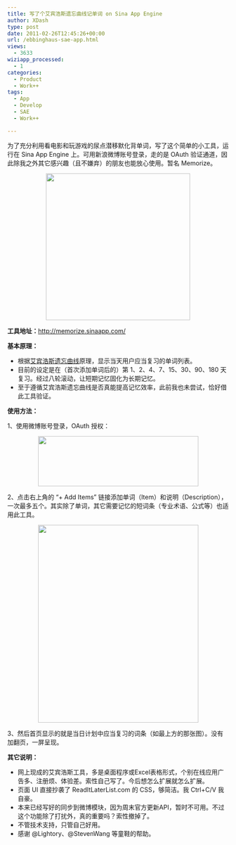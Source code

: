```yaml
---
title: 写了个艾宾浩斯遗忘曲线记单词 on Sina App Engine
author: XDash
type: post
date: 2011-02-26T12:45:26+00:00
url: /ebbinghaus-sae-app.html
views:
  - 3633
wiziapp_processed:
  - 1
categories:
  - Product
  - Work++
tags:
  - App
  - Develop
  - SAE
  - Work++

---
```

为了充分利用看电影和玩游戏的尿点潜移默化背单词，写了这个简单的小工具，运行在 Sina App Engine 上。可用新浪微博账号登录，走的是 OAuth 验证通道，因此除我之外其它感兴趣（且不嫌弃）的朋友也能放心使用。暂名 Memorize。

<p style="text-align: center;">
  <a href="http://www.fanbing.net/wp-content/uploads/2011/02/2011-02-26_201151.png"><img loading="lazy" decoding="async" class="size-full wp-image-4871 alignnone" title="2011-02-26_201151" src="http://www.fanbing.net/wp-content/uploads/2011/02/2011-02-26_201151.png" alt="" width="328" height="334" srcset="http://xdash.one/wp-content/uploads/2011/02/2011-02-26_201151.png 520w, http://xdash.one/wp-content/uploads/2011/02/2011-02-26_201151-392x400.png 392w" sizes="(max-width: 328px) 100vw, 328px" /></a>
</p>

**工具地址：**<a href="http://memorize.sinaapp.com/" target="_blank">http://memorize.sinaapp.com/</a>

**基本原理：**

  * 根据<a href="http://baike.baidu.com/view/931396.htm" target="_blank">艾宾浩斯遗忘曲线</a>原理，显示当天用户应当复习的单词列表。
  * 目前的设定是在（首次添加单词后的）第 1、2、4、7、15、30、90、180 天复习。经过八轮滚动，让短期记忆固化为长期记忆。
  * 至于遵循艾宾浩斯遗忘曲线是否真能提高记忆效率，此前我也未尝试，恰好借此工具验证。

<!--more-->

**使用方法：**

1、使用微博账号登录，OAuth 授权：

<p style="text-align: center;">
  <a href="http://www.fanbing.net/wp-content/uploads/2011/02/2011-02-26_202252.png"><img loading="lazy" decoding="async" class="size-full wp-image-4880 alignnone" title="2011-02-26_202252" src="http://www.fanbing.net/wp-content/uploads/2011/02/2011-02-26_202252.png" alt="" width="365" height="114" srcset="http://xdash.one/wp-content/uploads/2011/02/2011-02-26_202252.png 521w, http://xdash.one/wp-content/uploads/2011/02/2011-02-26_202252-500x156.png 500w" sizes="(max-width: 365px) 100vw, 365px" /></a>
</p>

<p style="text-align: left;">
  2、点击右上角的 “+ Add Items” 链接添加单词（Item）和说明（Description），一次最多五个。其实除了单词，其它需要记忆的短词条（专业术语、公式等）也适用此工具。
</p>

<p style="text-align: center;">
  <a href="http://www.fanbing.net/wp-content/uploads/2011/02/2011-02-26_202625.png"><img loading="lazy" decoding="async" class="size-full wp-image-4881 alignnone" title="2011-02-26_202625" src="http://www.fanbing.net/wp-content/uploads/2011/02/2011-02-26_202625.png" alt="" width="365" height="450" srcset="http://xdash.one/wp-content/uploads/2011/02/2011-02-26_202625.png 521w, http://xdash.one/wp-content/uploads/2011/02/2011-02-26_202625-324x400.png 324w" sizes="(max-width: 365px) 100vw, 365px" /></a>
</p>

<p style="text-align: left;">
  3、然后首页显示的就是当日计划中应当复习的词条（如最上方的那张图）。没有加翻页，一屏呈现。
</p>

<p style="text-align: left;">
  <strong>其它说明：</strong>
</p>

  * 网上现成的艾宾浩斯工具，多是桌面程序或Excel表格形式，个别在线应用广告多、注册烦、体验差。索性自己写了。今后想怎么扩展就怎么扩展。
  * 页面 UI 直接抄袭了 ReadItLaterList.com 的 CSS，够简洁。我 Ctrl+C/V 我自豪。
  * 本来已经写好的同步到微博模块，因为周末官方更新API，暂时不可用。不过这个功能除了打扰外，真的重要吗？索性撤掉了。
  * 不管技术支持，只管自己好用。
  * 感谢 @Lightory、@StevenWang 等童鞋的帮助。